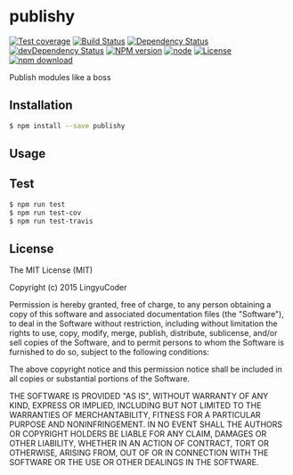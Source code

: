 # publishy

[![Test coverage](https://img.shields.io/coveralls/LingyuCoder/publishy.svg?style=flat-square)](https://coveralls.io/r/LingyuCoder/publishy?branch=master)
[![Build Status](https://travis-ci.org/LingyuCoder/publishy.png)](https://travis-ci.org/LingyuCoder/publishy)
[![Dependency Status](https://david-dm.org/LingyuCoder/publishy.svg)](https://david-dm.org/LingyuCoder/publishy)
[![devDependency Status](https://david-dm.org/LingyuCoder/publishy/dev-status.svg)](https://david-dm.org/LingyuCoder/publishy#info=devDependencies)
[![NPM version](http://img.shields.io/npm/v/publishy.svg?style=flat-square)](http://npmjs.org/package/publishy)
[![node](https://img.shields.io/badge/node.js-%3E=_4.0-green.svg?style=flat-square)](http://nodejs.org/download/)
[![License](http://img.shields.io/npm/l/publishy.svg?style=flat-square)](LICENSE)
[![npm download](https://img.shields.io/npm/dm/publishy.svg?style=flat-square)](https://npmjs.org/package/publishy)

Publish modules like a boss 

## Installation

```bash
$ npm install --save publishy
```

## Usage

## Test

```bash
$ npm run test
$ npm run test-cov
$ npm run test-travis
```

## License

The MIT License (MIT)

Copyright (c) 2015 LingyuCoder

Permission is hereby granted, free of charge, to any person obtaining a copy
of this software and associated documentation files (the "Software"), to deal
in the Software without restriction, including without limitation the rights
to use, copy, modify, merge, publish, distribute, sublicense, and/or sell
copies of the Software, and to permit persons to whom the Software is
furnished to do so, subject to the following conditions:

The above copyright notice and this permission notice shall be included in all
copies or substantial portions of the Software.

THE SOFTWARE IS PROVIDED "AS IS", WITHOUT WARRANTY OF ANY KIND, EXPRESS OR
IMPLIED, INCLUDING BUT NOT LIMITED TO THE WARRANTIES OF MERCHANTABILITY,
FITNESS FOR A PARTICULAR PURPOSE AND NONINFRINGEMENT. IN NO EVENT SHALL THE
AUTHORS OR COPYRIGHT HOLDERS BE LIABLE FOR ANY CLAIM, DAMAGES OR OTHER
LIABILITY, WHETHER IN AN ACTION OF CONTRACT, TORT OR OTHERWISE, ARISING FROM,
OUT OF OR IN CONNECTION WITH THE SOFTWARE OR THE USE OR OTHER DEALINGS IN THE
SOFTWARE.
